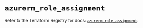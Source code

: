 # `azurerm_role_assignment`

Refer to the Terraform Registry for docs: [`azurerm_role_assignment`](https://registry.terraform.io/providers/hashicorp/azurerm/4.25.0/docs/resources/role_assignment).
